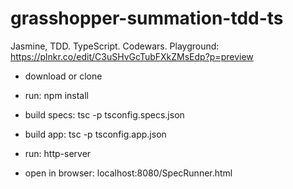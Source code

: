 # grasshopper-summation-tdd-ts
Jasmine, TDD. TypeScript. Codewars. Playground: https://plnkr.co/edit/C3uSHvGcTubFXkZMsEdp?p=preview

- download or clone

- run: npm install
- build specs: tsc -p tsconfig.specs.json
- build app: tsc -p tsconfig.app.json
- run: http-server
- open in browser: localhost:8080/SpecRunner.html